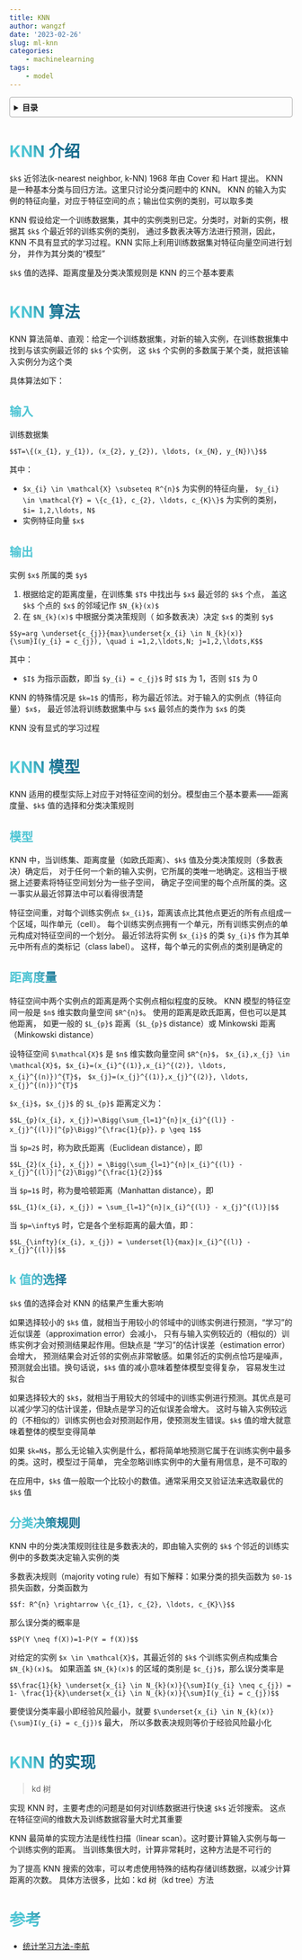```yaml
---
title: KNN
author: wangzf
date: '2023-02-26'
slug: ml-knn
categories: 
    - machinelearning
tags: 
    - model
---
```


<style>
h1 {
    background-color: #2B90B6;
    background-image: linear-gradient(45deg, #4EC5D4 10%, #146b8c 20%);
    background-size: 100%;
    -webkit-background-clip: text;
    -moz-background-clip: text;
    -webkit-text-fill-color: transparent;
    -moz-text-fill-color: transparent;
}
h2 {
    background-color: #2B90B6;
    background-image: linear-gradient(45deg, #4EC5D4 10%, #146b8c 20%);
    background-size: 100%;
    -webkit-background-clip: text;
    -moz-background-clip: text;
    -webkit-text-fill-color: transparent;
    -moz-text-fill-color: transparent;
}
h3 {
    background-color: #2B90B6;
    background-image: linear-gradient(45deg, #4EC5D4 10%, #146b8c 20%);
    background-size: 100%;
    -webkit-background-clip: text;
    -moz-background-clip: text;
    -webkit-text-fill-color: transparent;
    -moz-text-fill-color: transparent;
}
details {
    border: 1px solid #aaa;
    border-radius: 4px;
    padding: .5em .5em 0;
}
summary {
    font-weight: bold;
    margin: -.5em -.5em 0;
    padding: .5em;
}
details[open] {
    padding: .5em;
}
details[open] summary {
    border-bottom: 1px solid #aaa;
    margin-bottom: .5em;
}
img {
    pointer-events: none;
}
</style>

<details><summary>目录</summary><p>

- [KNN 介绍](#knn-介绍)
- [KNN 算法](#knn-算法)
  - [输入](#输入)
  - [输出](#输出)
- [KNN 模型](#knn-模型)
  - [模型](#模型)
  - [距离度量](#距离度量)
  - [k 值的选择](#k-值的选择)
  - [分类决策规则](#分类决策规则)
- [KNN 的实现](#knn-的实现)
- [参考](#参考)
</p></details><p></p>

# KNN 介绍

`$k$` 近邻法(k-nearest neighbor, k-NN) 1968 年由 Cover 和 Hart 提出。
KNN 是一种基本分类与回归方法。这里只讨论分类问题中的 KNN。
KNN 的输入为实例的特征向量，对应于特征空间的点；输出位实例的类别，可以取多类

KNN 假设给定一个训练数据集，其中的实例类别已定。分类时，对新的实例，根据其 `$k$` 个最近邻的训练实例的类别，
通过多数表决等方法进行预测，因此，KNN 不具有显式的学习过程。KNN 实际上利用训练数据集对特征向量空间进行划分，
并作为其分类的“模型”

`$k$` 值的选择、距离度量及分类决策规则是 KNN 的三个基本要素

# KNN 算法

KNN 算法简单、直观：给定一个训练数据集，对新的输入实例，在训练数据集中找到与该实例最近邻的 `$k$` 个实例，
这 `$k$` 个实例的多数属于某个类，就把该输入实例分为这个类

具体算法如下：

## 输入

训练数据集

`$$T=\{(x_{1}, y_{1}), (x_{2}, y_{2}), \ldots, (x_{N}, y_{N})\}$$`

其中：

* `$x_{i} \in \mathcal{X} \subseteq R^{n}$` 为实例的特征向量，
  `$y_{i} \in \mathcal{Y} = \{c_{1}, c_{2}, \ldots, c_{K}\}$` 为实例的类别，
  `$i= 1,2,\ldots, N$`
* 实例特征向量 `$x$`

## 输出

实例 `$x$` 所属的类 `$y$`

1. 根据给定的距离度量，在训练集 `$T$` 中找出与 `$x$` 最近邻的 `$k$` 个点，
   盖这 `$k$` 个点的 `$x$` 的邻域记作 `$N_{k}(x)$`
2. 在 `$N_{k}(x)$` 中根据分类决策规则（ 如多数表决）决定 `$x$` 的类别 `$y$`

`$$y=arg \underset{c_{j}}{max}\underset{x_{i} \in N_{k}(x)}{\sum}I(y_{i} = c_{j}), \quad i =1,2,\ldots,N; j=1,2,\ldots,K$$`

其中：

* `$I$` 为指示函数，即当 `$y_{i} = c_{j}$` 时 `$I$` 为 1，否则 `$I$` 为 0

KNN 的特殊情况是 `$k=1$` 的情形，称为最近邻法。对于输入的实例点（特征向量）`$x$`，
最近邻法将训练数据集中与 `$x$` 最邻点的类作为 `$x$` 的类

KNN 没有显式的学习过程

# KNN 模型

KNN 适用的模型实际上对应于对特征空间的划分。模型由三个基本要素——距离度量、`$k$` 值的选择和分类决策规则

## 模型

KNN 中，当训练集、距离度量（如欧氏距离）、`$k$` 值及分类决策规则（多数表决）确定后，
对于任何一个新的输入实例，它所属的类唯一地确定。这相当于根据上述要素将特征空间划分为一些子空间，
确定子空间里的每个点所属的类。这一事实从最近邻算法中可以看得很清楚

特征空间重，对每个训练实例点 `$x_{i}$`，距离该点比其他点更近的所有点组成一个区域，叫作单元（cell）。
每个训练实例点拥有一个单元，所有训练实例点的单元构成对特征空间的一个划分。
最近邻法将实例 `$x_{i}$` 的类 `$y_{i}$` 作为其单元中所有点的类标记（class label）。
这样，每个单元的实例点的类别是确定的

## 距离度量

特征空间中两个实例点的距离是两个实例点相似程度的反映。
KNN 模型的特征空间一般是 `$n$` 维实数向量空间 `$R^{n}$`。
使用的距离是欧氏距离，但也可以是其他距离，
如更一般的 `$L_{p}$` 距离（`$L_{p}$` distance）或 Minkowski 距离（Minkowski distance）

设特征空间 `$\mathcal{X}$` 是 `$n$` 维实数向量空间 `$R^{n}$`，
`$x_{i},x_{j} \in \mathcal{X}$`，`$x_{i}=(x_{i}^{(1)},x_{i}^{(2)}, \ldots, x_{i}^{(n)})^{T}$`，
`$x_{j}=(x_{j}^{(1)},x_{j}^{(2)}, \ldots, x_{j}^{(n)})^{T}$`

`$x_{i}$`，`$x_{j}$` 的 `$L_{p}$` 距离定义为：

`$$L_{p}(x_{i}, x_{j})=\Bigg(\sum_{l=1}^{n}|x_{i}^{(l)} - x_{j}^{(l)}|^{p}\Bigg)^{\frac{1}{p}}，p \geq 1$$`

当 `$p=2$` 时，称为欧氏距离（Euclidean distance），即

`$$L_{2}(x_{i}, x_{j}) = \Bigg(\sum_{l=1}^{n}|x_{i}^{(l)} - x_{j}^{(l)}|^{2}\Bigg)^{\frac{1}{2}}$$`

当 `$p=1$` 时，称为曼哈顿距离（Manhattan distance），即

`$$L_{1}(x_{i}, x_{j}) = \sum_{l=1}^{n}|x_{i}^{(l)} - x_{j}^{(l)}|$$`

当 `$p=\infty$` 时，它是各个坐标距离的最大值，即：

`$$L_{\infty}(x_{i}, x_{j}) = \underset{l}{max}|x_{i}^{(l)} - x_{j}^{(l)}|$$`

## k 值的选择

`$k$` 值的选择会对 KNN 的结果产生重大影响

如果选择较小的 `$k$` 值，就相当于用较小的邻域中的训练实例进行预测，“学习”的近似误差（approximation error）会减小，
只有与输入实例较近的（相似的）训练实例才会对预测结果起作用。但缺点是 “学习”的估计误差（estimation error）会增大，
预测结果会对近邻的实例点非常敏感。如果邻近的实例点恰巧是噪声，预测就会出错。换句话说，`$k$` 值的减小意味着整体模型变得复杂，
容易发生过拟合

如果选择较大的 `$k$`，就相当于用较大的邻域中的训练实例进行预测。其优点是可以减少学习的估计误差，但缺点是学习的近似误差会增大。
这时与输入实例较远的（不相似的）训练实例也会对预测起作用，使预测发生错误。`$k$` 值的增大就意味着整体的模型变得简单

如果 `$k=N$`，那么无论输入实例是什么，都将简单地预测它属于在训练实例中最多的类。这时，模型过于简单，
完全忽略训练实例中的大量有用信息，是不可取的

在应用中，`$k$` 值一般取一个比较小的数值。通常采用交叉验证法来选取最优的 `$k$` 值

## 分类决策规则

KNN 中的分类决策规则往往是多数表决的，即由输入实例的 `$k$` 个邻近的训练实例中的多数类决定输入实例的类

多数表决规则（majority voting rule）有如下解释：如果分类的损失函数为 `$0-1$` 损失函数，分类函数为

`$$f: R^{n} \rightarrow \{c_{1}, c_{2}, \ldots, c_{K}\}$$`

那么误分类的概率是

`$$P(Y \neq f(X))=1-P(Y = f(X))$$`

对给定的实例 `$x \in \mathcal{X}$`，其最近邻的 `$k$` 个训练实例点构成集合 `$N_{k}(x)$`。
如果涵盖 `$N_{k}(x)$` 的区域的类别是 `$c_{j}$`，那么误分类率是

`$$\frac{1}{k} \underset{x_{i} \in N_{k}(x)}{\sum}I(y_{i} \neq c_{j}) = 1- \frac{1}{k}\underset{x_{i} \in N_{k}(x)}{\sum}I(y_{i} = c_{j})$$`

要使误分类率最小即经验风险最小，就要 `$\underset{x_{i} \in N_{k}(x)}{\sum}I(y_{i} = c_{j})$` 最大，
所以多数表决规则等价于经验风险最小化

# KNN 的实现

> kd 树

实现 KNN 时，主要考虑的问题是如何对训练数据进行快速 `$k$` 近邻搜索。
这点在特征空间的维数大及训练数据容量大时尤其重要

KNN 最简单的实现方法是线性扫描（linear scan）。这时要计算输入实例与每一个训练实例的距离。
当训练集很大时，计算非常耗时，这种方法是不可行的

为了提高 KNN 搜索的效率，可以考虑使用特殊的结构存储训练数据，以减少计算距离的次数。
具体方法很多，比如：kd 树（kd tree）方法

# 参考

* [统计学习方法-李航]()


